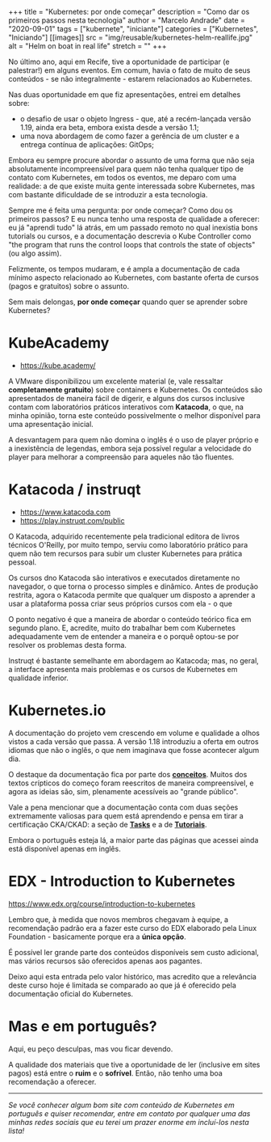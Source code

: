 +++
title = "Kubernetes: por onde começar"
description = "Como dar os primeiros passos nesta tecnologia"
author = "Marcelo Andrade"
date = "2020-09-01"
tags = ["kubernete", "iniciante"]
categories = ["Kubernetes", "Iniciando"]
[[images]]
  src = "img/reusable/kubernetes-helm-reallife.jpg"
  alt = "Helm on boat in real life"
  stretch = ""
+++

No último ano, aqui em Recife, tive a oportunidade de participar (e palestrar!) em alguns eventos. Em comum, havia o fato de muito de seus conteúdos - se não integralmente - estarem relacionados ao Kubernetes.

Nas duas oportunidade em que fiz apresentações, entrei em detalhes sobre: 

* o desafio de usar o objeto Ingress - que, até a recém-lançada versão 1.19, ainda era beta, embora exista desde a versão 1.1;
* uma nova abordagem de como fazer a gerência de um cluster e a entrega contínua de aplicações: GitOps;

Embora eu sempre procure abordar o assunto de uma forma que não seja absolutamente incompreensível para quem não tenha qualquer tipo de contato com Kubernetes, em todos os eventos, me deparo com uma realidade: a de que existe muita gente interessada sobre Kubernetes, mas com bastante dificuldade de se introduzir a esta tecnologia.

Sempre me é feita uma pergunta: por onde começar? Como dou os primeiros passos? E eu nunca tenho uma resposta de qualidade a oferecer:  eu já "aprendi tudo" lá atrás, em um passado remoto no qual inexistia bons tutorials ou cursos, e a documentação descrevia o Kube Controller como "the program that runs the control loops that controls the state of objects" (ou algo assim).

Felizmente, os tempos mudaram, e é ampla a documentação de cada mínimo aspecto relacionado ao Kubernetes, com bastante oferta de cursos (pagos e gratuitos) sobre o assunto.

Sem mais delongas, **por onde começar** quando quer se aprender sobre Kubernetes?

# KubeAcademy
* https://kube.academy/

A VMware disponibilizou um excelente material (e, vale ressaltar **completamente gratuito**) sobre containers e Kubernetes. Os conteúdos são apresentados de maneira fácil de digerir, e alguns dos cursos inclusive contam com laboratórios práticos interativos com **Katacoda**, o que, na minha opinião, torna este conteúdo possivelmente o melhor disponível para uma apresentação inicial.

A desvantagem para quem não domina o inglês é o uso de player próprio e a inexistência de legendas, embora seja possível regular a velocidade do player para melhorar a compreensão para aqueles não tão fluentes.

# Katacoda / instruqt

* https://www.katacoda.com
* https://play.instruqt.com/public


O Katacoda, adquirido recentemente pela tradicional editora de livros técnicos O'Reilly, por muito tempo, serviu como laboratório prático para quem não tem recursos para subir um cluster Kubernetes para prática pessoal. 

Os cursos dno Katacoda são interativos e executados diretamente no navegador, o que torna o processo simples e dinâmico. Antes de produção restrita, agora o Katacoda permite que qualquer um disposto a aprender a usar a plataforma possa criar seus próprios cursos com ela - o que 

O ponto negativo é que a maneira de abordar o conteúdo teórico fica em segundo plano. E, acredite, muito do trabalhar bem com Kubernetes adequadamente vem de entender a maneira e o porquê optou-se por resolver os problemas desta forma.

Instruqt é bastante semelhante em abordagem ao Katacoda; mas, no geral, a interface apresenta mais problemas e os cursos de Kubernetes em qualidade inferior.

# Kubernetes.io

A documentação do projeto vem crescendo em volume e qualidade a olhos vistos a cada versão que passa. A versão 1.18 introduziu a oferta em outros idiomas que não o inglês, o que nem imaginava que fosse acontecer algum dia.

O destaque da documentação fica por parte dos [**conceitos**](https://kubernetes.io/docs/concepts/overview/).  Muitos dos textos crípticos do começo foram reescritos de maneira compreensível, e agora as ideias são, sim, plenamente acessíveis ao "grande público".

Vale a pena mencionar que a documentação conta com duas seções extremamente valiosas para quem está aprendendo e pensa em tirar a certificação CKA/CKAD: a seção de [**Tasks**](https://kubernetes.io/docs/tasks/) e a de [**Tutoriais**](https://kubernetes.io/docs/tutorials/).

Embora o português esteja lá, a maior parte das páginas que acessei ainda está disponível apenas em inglês.

# EDX - Introduction to Kubernetes

https://www.edx.org/course/introduction-to-kubernetes

Lembro que, à medida que novos membros chegavam à equipe, a recomendação padrão era a fazer este curso do EDX elaborado pela Linux Foundation - basicamente porque era a **única opção**.

É possível ler grande parte dos conteúdos disponíveis sem custo adicional, mas vários recursos são oferecidos apenas aos pagantes. 

Deixo aqui esta entrada pelo valor histórico, mas acredito que a relevância deste curso hoje é limitada se comparado ao que já é oferecido pela documentação oficial do Kubernetes.

# Mas e em português?

Aqui, eu peço desculpas, mas vou ficar devendo.

A qualidade dos materiais que tive a oportunidade de ler (inclusive em sites pagos) está entre o **ruim** e o **sofrível**.  Então, não tenho uma boa recomendação a oferecer.

---

*Se você conhecer algum bom site com conteúdo de Kubernetes em português e quiser recomendar, entre em contato por qualquer uma das minhas redes sociais que eu terei um prazer enorme em incluí-los nesta lista!*